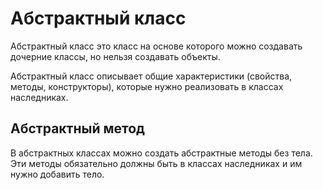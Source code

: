 # Абстрактный класс
Абстрактный класс это класс на основе которого можно создавать дочерние классы, но нельзя создавать объекты.

Абстрактный класс описывает общие характеристики (свойства, методы, конструкторы), которые нужно реализовать в классах наследниках.

## Абстрактный метод
В абстрактных классах можно создать абстрактные методы без тела. Эти методы обязательно должны быть в классах наследниках и им нужно добавить тело.